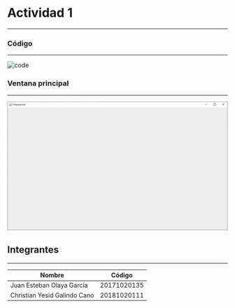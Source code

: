 # Actividad 1
---
### Código
---
![code](Images/Código.JPG)
### Ventana principal
---
![ventana](Images/VentanaPrincipal.JPG)
## Integrantes
---
|Nombre|Código|
|------|------|
|Juan Esteban Olaya García|20171020135|
|Christian Yesid Galindo Cano|20181020111|

